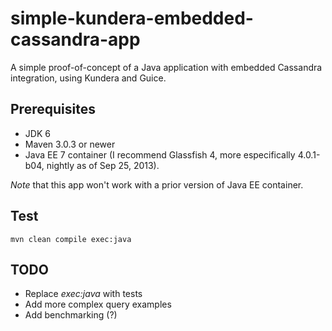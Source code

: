simple-kundera-embedded-cassandra-app
======================================

A simple proof-of-concept of a Java application with embedded Cassandra integration, using Kundera and Guice.

## Prerequisites ##
- JDK 6
- Maven 3.0.3 or newer
- Java EE 7 container (I recommend Glassfish 4, more especifically 4.0.1-b04, nightly as of Sep 25, 2013).

*Note* that this app won't work with a prior version of Java EE container.

## Test ##

```
mvn clean compile exec:java
```

## TODO ##
- Replace _exec:java_ with tests
- Add more complex query examples
- Add benchmarking (?)
